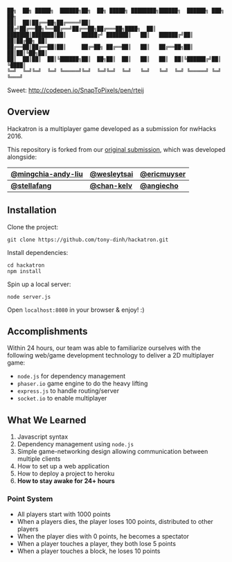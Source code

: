 ```
██╗  ██╗ █████╗  ██████╗██╗  ██╗ █████╗ ████████╗██████╗  ██████╗ ███╗   ██╗
██║  ██║██╔══██╗██╔════╝██║ ██╔╝██╔══██╗╚══██╔══╝██╔══██╗██╔═══██╗████╗  ██║
███████║███████║██║     █████╔╝ ███████║   ██║   ██████╔╝██║   ██║██╔██╗ ██║
██╔══██║██╔══██║██║     ██╔═██╗ ██╔══██║   ██║   ██╔══██╗██║   ██║██║╚██╗██║
██║  ██║██║  ██║╚██████╗██║  ██╗██║  ██║   ██║   ██║  ██║╚██████╔╝██║ ╚████║
╚═╝  ╚═╝╚═╝  ╚═╝ ╚═════╝╚═╝  ╚═╝╚═╝  ╚═╝   ╚═╝   ╚═╝  ╚═╝ ╚═════╝ ╚═╝  ╚═══╝
```

Sweet: http://codepen.io/SnapToPixels/pen/rteij
## Overview
Hackatron is a multiplayer game developed as a submission for nwHacks 2016.

This repository is forked from our [original submission](https://github.com/nwHacks2016/hackatron), which was developed alongside:

|[**@mingchia-andy-liu**](https://github.com/mingchia-andy-liu)|[@wesleytsai](https://github.com/wesleytsai)|[@ericmuyser](https://github.com/ericmuyser)|
|---------------------|---------------------|----------------------|
|[**@stellafang**](https://github.com/stellafang)|[**@chan-kelv**](https://github.com/chan-kelv)| [**@angiecho**](https://github.com/angiecho)|

## Installation
Clone the project:
```
git clone https://github.com/tony-dinh/hackatron.git
```

Install dependencies:
```
cd hackatron
npm install
```

Spin up a local server:
```
node server.js
```

Open `localhost:8080` in your browser & enjoy! :)

## Accomplishments
Within 24 hours, our team was able to familiarize ourselves with the following web/game development technology to deliver a 2D multiplayer game:
- `node.js` for dependency management
- `phaser.io` game engine to do the heavy lifting
- `express.js` to handle routing/server
- `socket.io` to enable multiplayer

## What We Learned
1. Javascript syntax
2. Dependency management using `node.js`
3. Simple game-networking design allowing communication between multiple clients
4. How to set up a web application
5. How to deploy a project to heroku
6. **How to stay awake for 24+ hours**

### Point System

* All players start with 1000 points
* When a players dies, the player loses 100 points, distributed to other players
* When the player dies with 0 points, he becomes a spectator
* When a player touches a player, they both lose 5 points
* When a player touches a block, he loses 10 points
